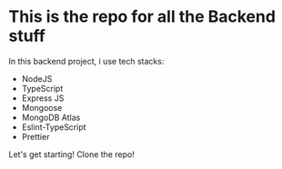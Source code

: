 # This is the repo for all the Backend stuff

In this backend project, i use tech stacks:
- NodeJS
- TypeScript
- Express JS
- Mongoose
- MongoDB Atlas
- Eslint-TypeScript
- Prettier

Let's get starting! Clone the repo!